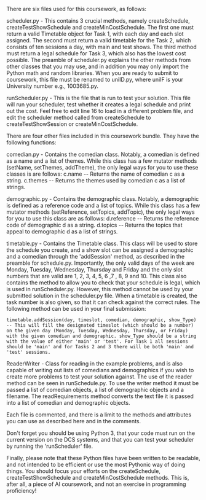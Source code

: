 There are six files used for this coursework, as follows:

scheduler.py - This contains 3 crucial methods, namely createSchedule, createTestShowSchedule and createMinCostSchedule. The first one must return a valid Timetable object for Task 1, with each day and each slot assigned. The second must return a valid timetable for the Task 2, which consists of ten sessions a day, with main and test shows. The third method must return a legal schedule for Task 3, which also has the lowest cost possible. The preamble of scheduler.py explains the other methods from other classes that you may use, and in addition you may only import the Python math and random libraries. When you are ready to submit to coursework, this file must be renamed to uniID.py, where uniIF is your University number e.g., 1003685.py.

runScheduler.py - This is the file that is run to test your solution. This file will run your scheduler, test whether it creates a legal schedule and print out the cost. Feel free to edit line 16 to load in a different problem file, and edit the scheduler method called from createSchedule to createTestShowSession or createMinCostSchedule.

There are four other files included in this coursework bundle. They have the following functions:

comedian.py - Contains the comedian class. Notably, a comedian is defined as a name and a list of themes. While this class has a few mutator methods (setName, setThemes, addTheme), the only legal ways for you to use these classes is are follows:
	c.name -- Returns the name of comedian c as a string.
	c.themes -- Returns the themes used by comedian c as a list of strings.

demographic.py - Contains the demographic class. Notably, a demographic is defined as a reference code and a list of topics. While this class has a few mutator methods (setReference, setTopics, addTopic), the only legal ways for you to use this class are as follows:
	d.reference -- Returns the reference code of demographic d as a string.
	d.topics -- Returns the topics that appeal to demographic d as a list of strings.

timetable.py - Contains the Timetable class. This class will be used to store the schedule you create, and a show slot can be assigned a demographic and a comedian through the 'addSession' method, as described in the preamble for schedule.py. Importantly, the only valid days of the week are Monday, Tuesday, Wednesday, Thursday and Friday and the only slot numbers that are valid are 1, 2, 3, 4, 5, 6 ,7 , 8, 9 and 10. This class also contains the method to allow you to check that your schedule is legal, which is used in runScheduler.py. However, this method cannot be used by your submitted solution in the scheduler.py file. When a timetable is created, the task number is also given, so that it can check against the correct rules. The following method can be used in your final submission:

	timetable.addSession(day, timeslot, comedian, demographic, show_Type) -- This will fill the designated timeslot (which should be a number) on the given day (Monday, Tuesday, Wednesday, Thursday, or Friday) with the given comedian and demographic. show_Type should be a string with the value of either 'main' or 'test'. For Task 1 all sessions should be 'main' and for Tasks 2 and 3 there will be both 'main' and 'test' sessions.

ReaderWriter - Class for reading in the example problems, and is also capable of writing out lists of comedians and demographics if you wish to create more problems to test your solution against. The use of the reader method can be seen in runSchedule.py. To use the writer method it must be passed a list of comedian objects, a list of demographic objects and a filename. The readRequirements method converts the text file it is passed into a list of comedian and demographic objects.

Each file is commented, and there is a limit to the methods and attributes you can use as described here and in the comments.

Don't forget you should be using Python 3, that your code must run on the current version on the DCS systems, and that you can test your scheduler by running the 'runScheduler' file.

Finally, please note that these Python files have been written to be readable, and not intended to be efficient or use the most Pythonic way of doing things. You should focus your efforts on the createSchedule, createTestShowSchedule and createMinCostSchedule methods. This is, after all, a piece of AI coursework, and not an exercise in programming proficiency!
